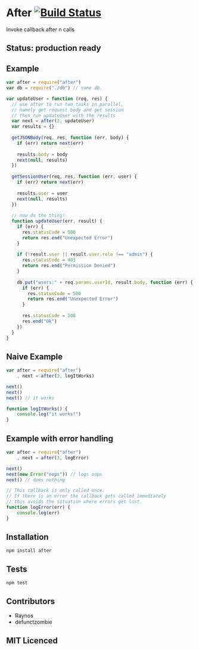 # After [![Build Status][1]][2]

Invoke callback after n calls

## Status: production ready

## Example

```js
var after = require("after")
var db = require("./db") // some db.

var updateUser = function (req, res) {
  // use after to run two tasks in parallel,
  // namely get request body and get session
  // then run updateUser with the results
  var next = after(2, updateUser)
  var results = {}
  
  getJSONBody(req, res, function (err, body) {
    if (err) return next(err)
    
    results.body = body
    next(null, results)
  })
  
  getSessionUser(req, res, function (err, user) {
    if (err) return next(err)
    
    results.user = user
    next(null, results)
  })
  
  // now do the thing!
  function updateUser(err, result) {
    if (err) {
      res.statusCode = 500
      return res.end("Unexpected Error")
    }
    
    if (!result.user || result.user.role !== "admin") {
      res.statusCode = 403
      return res.end("Permission Denied")
    }
    
    db.put("users:" + req.params.userId, result.body, function (err) {
      if (err) {
        res.statusCode = 500
        return res.end("Unexpected Error")
      }
      
      res.statusCode = 200
      res.end("Ok")  
    })   
  }
}
```

## Naive Example

```js
var after = require("after")
    , next = after(3, logItWorks)

next()
next()
next() // it works

function logItWorks() {
    console.log("it works!")
}
```

## Example with error handling

```js
var after = require("after")
    , next = after(3, logError)

next()
next(new Error("oops")) // logs oops
next() // does nothing

// This callback is only called once.
// If there is an error the callback gets called immediately
// this avoids the situation where errors get lost.
function logError(err) {
    console.log(err)
}
```

## Installation

`npm install after`

## Tests

`npm test`

## Contributors

- Raynos
- defunctzombie

## MIT Licenced

[1]: https://secure.travis-ci.org/Raynos/after.png

[2]: http://travis-ci.org/Raynos/after

[3]: http://raynos.org/blog/2/Flow-control-in-node.js

[4]: http://stackoverflow.com/questions/6852059/determining-the-end-of-asynchronous-operations-javascript/6852307#6852307

[5]: http://stackoverflow.com/questions/6869872/in-javascript-what-are-best-practices-for-executing-multiple-asynchronous-functi/6870031#6870031

[6]: http://stackoverflow.com/questions/6864397/javascript-performance-long-running-tasks/6889419#6889419

[7]: http://stackoverflow.com/questions/6597493/synchronous-database-queries-with-node-js/6620091#6620091

[8]: http://github.com/Raynos/iterators

[9]: http://github.com/Raynos/composite

